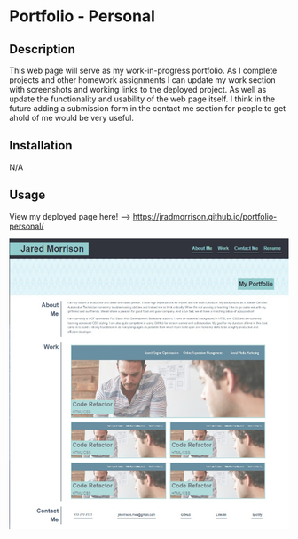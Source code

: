 # Portfolio - Personal

## Description

This web page will serve as my work-in-progress portfolio. As I complete projects and other homework assignments I can update my work section with screenshots and working links to the deployed project. As well as update the functionality and usability of the web page itself. I think in the future adding a submission form in the contact me section for people to get ahold of me would be very useful.

## Installation

N/A

## Usage

View my deployed page here! --> https://jradmorrison.github.io/portfolio-personal/

![A screenshot of my deployed page](./Assets/images/screenshot.jpg)
